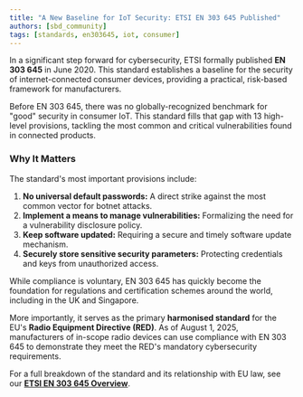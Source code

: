 ```yaml
---
title: "A New Baseline for IoT Security: ETSI EN 303 645 Published"
authors: [sbd_community]
tags: [standards, en303645, iot, consumer]
---
```

In a significant step forward for cybersecurity, ETSI formally published **EN 303 645** in June 2020. This standard establishes a baseline for the security of internet-connected consumer devices, providing a practical, risk-based framework for manufacturers.

<!-- truncate -->

Before EN 303 645, there was no globally-recognized benchmark for "good" security in consumer IoT. This standard fills that gap with 13 high-level provisions, tackling the most common and critical vulnerabilities found in connected products.

### Why It Matters

The standard's most important provisions include:
1.  **No universal default passwords:** A direct strike against the most common vector for botnet attacks.
2.  **Implement a means to manage vulnerabilities:** Formalizing the need for a vulnerability disclosure policy.
3.  **Keep software updated:** Requiring a secure and timely software update mechanism.
4.  **Securely store sensitive security parameters:** Protecting credentials and keys from unauthorized access.

While compliance is voluntary, EN 303 645 has quickly become the foundation for regulations and certification schemes around the world, including in the UK and Singapore.

More importantly, it serves as the primary **harmonised standard** for the EU's **Radio Equipment Directive (RED)**. As of August 1, 2025, manufacturers of in-scope radio devices can use compliance with EN 303 645 to demonstrate they meet the RED's mandatory cybersecurity requirements.

For a full breakdown of the standard and its relationship with EU law, see our [**ETSI EN 303 645 Overview**](/docs/standards/global/en303645-overview). 
